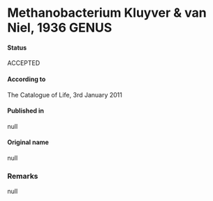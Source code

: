 Methanobacterium Kluyver & van Niel, 1936 GENUS
=======

#### Status
ACCEPTED

#### According to
The Catalogue of Life, 3rd January 2011

#### Published in
null

#### Original name
null

### Remarks
null